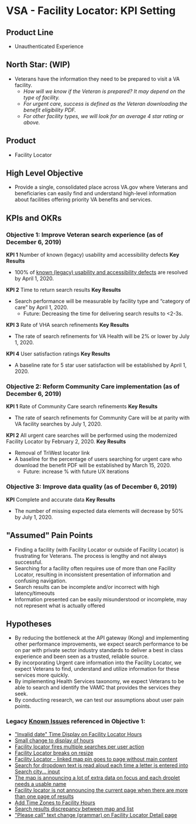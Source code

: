 # VSA - Facility Locator: KPI Setting 

## Product Line
- Unauthenticated Experience

## North Star: (WIP)
- Veterans have the information they need to be prepared to visit a VA facility.
  - *How will we know if the Veteran is prepared? It may depend on the type of facility.*
  - *For urgent care, success is defined as the Veteran downloading the benefit eligibility PDF.*
  - *For other facility types, we will look for an average 4 star rating or above.*
 
## Product
- Facility Locator 

## High Level Objective
- Provide a single, consolidated place across VA.gov where Veterans and beneficiaries can easily find and understand high-level information about facilities offering priority VA benefits and services. 

## KPIs and OKRs

### Objective 1: Improve Veteran search experience (as of December 6, 2019)

**KPI 1** Number of known (legacy) usability amd accessibility defects
**Key Results**
- 100% of [known (legacy) usability and accessibility defects](https://github.com/department-of-veterans-affairs/va.gov-team/blob/master/products/facilities/facility-locator/product/kpi.md#legacy-known-issues-referenced-in-objective-1) are resolved by April 1, 2020.

**KPI 2** Time to return search results
**Key Results**
- Search performance will be measurable by facility type and “category of care” by April 1, 2020. 
  - Future: Decreasing the time for delivering search results to <2-3s. 

**KPI 3** Rate of VHA search refinements
**Key Results**
- The rate of search refinements for VA Health will be 2% or lower by July 1, 2020.  

**KPI 4** User satisfaction ratings
**Key Results**
- A baseline rate for 5 star user satisfaction will be established by April 1, 2020. 

### Objective 2: Reform Community Care implementation (as of December 6, 2019)

**KPI 1** Rate of Community Care search refinements
 **Key Results**
- The rate of search refinements for Community Care will be at parity with VA facility searches by July 1, 2020. 

**KPI 2** All urgent care searches will be performed using the modernized Facility Locator by February 2, 2020. 
**Key Results**
- Removal of TriWest locator link
- A baseline for the percentage of users searching for urgent care who download the benefit PDF will be established by March 15, 2020.
  - Future: increase % with future UX iterations 

### Objective 3: Improve data quality (as of December 6, 2019)

**KPI** Complete and accurate data 
**Key Results**
- The number of missing expected data elements will decrease by 50% by July 1, 2020.

## "Assumed" Pain Points
- Finding a facility (with Facility Locator or outside of Facility Locator) is frustrating for Veterans. The process is lengthy and not always successful.
- Searching for a facility often requires use of more than one Facility Locator, resulting in inconsistent presentation of information and confusing navigation. 
- Search results can be incomplete and/or incorrect with high latency/timeouts
- Information presented can be easily misunderstood or incomplete, may not represent what is actually offered

## Hypotheses
- By reducing the bottleneck at the API gateway (Kong) and implementing other performance improvements, we expect search performance to be on par with private sector industry standards to deliver a best in class experience and been seen as a trusted, reliable source. 
- By incorporating Urgent care information into the Facility Locator, we expect Veterans to find, understand and utilize information for these services more quickly. 
- By implementing Health Services taxonomy, we expect Veterans to be able to search and identify the VAMC that provides the services they seek.  
- By conducting research, we can test our assumptions about user pain points.

### Legacy [Known Issues](https://github.com/department-of-veterans-affairs/va.gov-team/issues/4027) referenced in Objective 1: 
- ["Invalid date" Time Display on Facility Locator Hours](https://github.com/department-of-veterans-affairs/va.gov-team/issues/4000)
- [Small change to display of hours](https://github.com/department-of-veterans-affairs/va.gov-team/issues/3541)
- [Facility locator fires multiple searches per user action](https://github.com/department-of-veterans-affairs/va.gov-team/issues/3206)
- [Facility Locator breaks on resize](https://github.com/department-of-veterans-affairs/va.gov-team/issues/1693)
- [Facility Locator - linked map pin goes to page without main content](https://github.com/department-of-veterans-affairs/va.gov-team/issues/2792)
- [Search for dropdown text is read aloud each time a letter is entered into Search city... input](https://github.com/department-of-veterans-affairs/va.gov-team/issues/529)
- [The map is announcing a lot of extra data on focus and each droplet needs a usable name](https://github.com/department-of-veterans-affairs/va.gov-team/issues/515) 
- [Facility locator is not announcing the current page when there are more than one page of results](https://github.com/department-of-veterans-affairs/va.gov-team/issues/713)
- [ Add Time Zones to Facility Hours](https://github.com/department-of-veterans-affairs/va.gov-team/issues/3530)
- [Search results discrepancy between map and list](https://github.com/department-of-veterans-affairs/va.gov-team/issues/2701)
- ["Please call" text change (grammar) on Facility Locator Detail page](https://github.com/department-of-veterans-affairs/va.gov-team/issues/3907) 
